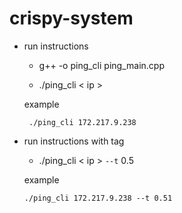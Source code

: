 # crispy-system

 - run instructions
 
      - g++ -o ping_cli ping_main.cpp
 
      - ./ping_cli  < ip >
      
      example
      
        ./ping_cli 172.217.9.238 
      
  - run instructions with tag
  
      - ./ping_cli  < ip > `--t` 0.5
      
      example
      
        ./ping_cli 172.217.9.238 --t 0.51
       
